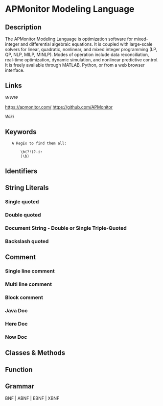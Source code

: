 
# APMonitor Modeling Language

## Description

The APMonitor Modeling Language is optimization software for mixed-integer and 
differential algebraic equations. It is coupled with large-scale solvers for 
linear, quadratic, nonlinear, and mixed integer programming (LP, QP, NLP, MILP, 
MINLP). Modes of operation include data reconciliation, real-time optimization, 
dynamic simulation, and nonlinear predictive control. It is freely available 
through MATLAB, Python, or from a web browser interface.

## Links

_WWW_

https://apmonitor.com/
https://github.com/APMonitor

_Wiki_


## Keywords
~~~
   A RegEx to find them all:

       \b(?!(?-i:
       )\b)
~~~


## Identifiers


## String Literals

### Single quoted

### Double quoted

### Document String - Double or Single Triple-Quoted

### Backslash quoted


## Comment

### Single line comment

### Multi line comment

### Block comment

### Java Doc

### Here Doc

### Now Doc


## Classes & Methods


## Function


## Grammar

BNF | ABNF | EBNF | XBNF

